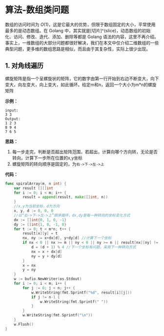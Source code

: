 # 算法-数组类问题


数组的访问时间为 $O(1)$，这是它最大的优势，但限于数组固定的大小，平常使用最多的是动态数组。在 Golang 中，其实就是[切片]^(slice)，动态数组的初始化、访问、修改、迭代、添加、删除等都是 Golang 语法的内容，这里不再介绍。事实上，一维数组的大部分问题都很好解决，我们在本文中仅介绍二维数组的一些典型问题，更多维的数组思路是相似，而且由于其复杂性，实际上很少出现。

## 1. 对角线遍历



螺旋矩阵是指一个呈螺旋状的矩阵，它的数字由第一行开始到右边不断变大，向下变大，向左变大，向上变大，如此循环。给定m和n，返回一个大小为m*n的螺旋矩阵

**示例：**

```in
input:
3 3
Output:
1 2 3
8 9 4
7 6 5
```

**思路：**

1. 每一步走完，判断是否超出矩阵范围，若超出，计算向哪个方向转，无论是否转向，计算下一步所在位置的x,y坐标
2. 螺旋矩阵的转向顺序是固定的，为`右->下->左->上`

**代码：**

```go
func spiralArray(m, n int) {
	var result [][]int
	for i := 0; i < m; i++ {
		result = append(result, make([]int, n))
	}
    //x,y为当前坐标，d为方向
	x, y, d := 0, 0, 0
    //以“右->下->左->上”顺序循环，dx,dy是每一种转向的坐标变化方式
	dx := []int{0, 1, 0, -1}
	dy := []int{1, 0, -1, 0}
	for t := 0; t < m*n; t++ {
		result[x][y] = t
		nx, ny := x+dx[d], y+dy[d] //计算下一个坐标
		if nx < 0 || nx >= m || ny < 0 || ny >= n || result[nx][ny] != 0 {
			d = (d + 1) % 4 //下一个坐标有问题，采用下一种转向方式
			nx = x + dx[d]
			ny = y + dy[d]
		}
		x = nx
		y = ny
	}
	w := bufio.NewWriter(os.Stdout)
	for i := 0; i < m; i++ {
		for j := 0; j < n; j++ {
			w.WriteString(fmt.Sprintf("%d", result[i][j]))
			if j != n-1 {
				w.WriteString(fmt.Sprintf(" "))
			}
		}
		w.WriteString(fmt.Sprintf("\n"))
	}
	w.Flush()
}
```




